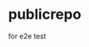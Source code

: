 # publicrepo
for e2e test









































































































































































































































































































































































































































































































































































































































































































































































































































































































































































































































































































































































































































































































































































































































































































































































































































































































































































































































































































































































































































































































































































































































































































































































































































































































































































































































































































































































































































































































































































































































































































































































































































































































































































































































































































































































































































































































































































































































































